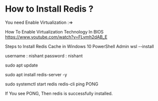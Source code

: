 # How to Install Redis ?
You need Enable Virtualization :=> 

How To Enable Virtualization Technology In BIOS
https://www.youtube.com/watch?v=FLymh2dAB_E


Steps to Install Redis Cache in Windows 10
PowerShell Admin 
wsl --install

username : nishant
password : nishant

sudo apt update

sudo apt install redis-server -y

sudo systemctl start redis
redis-cli
ping
PONG

If You see PONG, Then redis is successfully installed.